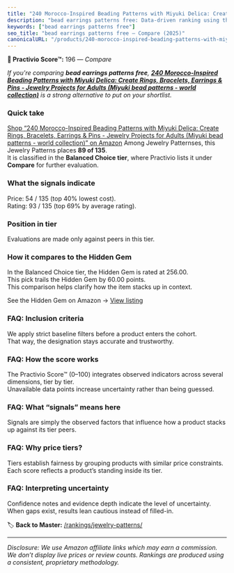 ```yaml
---
title: "240 Morocco-Inspired Beading Patterns with Miyuki Delica: Create Rings, Bracelets, Earrings & Pins - Jewelry Projects for Adults (Miyuki bead patterns - world collection)"
description: "bead earrings patterns free: Data-driven ranking using the Practivio Score™. Positioned by quality, value, demand, findability, momentum."
keywords: ["bead earrings patterns free"]
seo_title: "bead earrings patterns free — Compare (2025)"
canonicalURL: "/products/240-morocco-inspired-beading-patterns-with-miyuki-delica-create-rings-bracelets-earrings-pins-jewelry-projects-for-adults-miyuki-bead-patterns-world-collection-B0D5YQTXPD/"
---
```


**🛒 Practivio Score™:** 196 — _Compare_


*If you're comparing **bead earrings patterns free**, **[240 Morocco-Inspired Beading Patterns with Miyuki Delica: Create Rings, Bracelets, Earrings & Pins - Jewelry Projects for Adults (Miyuki bead patterns - world collection)](https://www.amazon.com/dp/B0D5YQTXPD?tag=practivio-20)** is a strong alternative to put on your shortlist.*
### Quick take
[Shop “240 Morocco-Inspired Beading Patterns with Miyuki Delica: Create Rings, Bracelets, Earrings & Pins - Jewelry Projects for Adults (Miyuki bead patterns - world collection)” on Amazon](https://www.amazon.com/dp/B0D5YQTXPD?tag=practivio-20)
Among Jewelry Patternses, this Jewelry Patterns places **89 of 135**.  
It is classified in the **Balanced Choice tier**, where Practivio lists it under **Compare** for further evaluation.

### What the signals indicate
Price: 54 / 135 (top 40% lowest cost).  
Rating: 93 / 135 (top 69% by average rating).  

### Position in tier
Evaluations are made only against peers in this tier.

### How it compares to the Hidden Gem
In the Balanced Choice tier, the Hidden Gem is rated at 256.00.  
This pick trails the Hidden Gem by 60.00 points.  
This comparison helps clarify how the item stacks up in context.  

See the Hidden Gem on Amazon → [View listing](https://www.amazon.com/dp/B00JTTF3KU?tag=practivio-20)

### FAQ: Inclusion criteria
We apply strict baseline filters before a product enters the cohort.  
That way, the designation stays accurate and trustworthy.

### FAQ: How the score works
The Practivio Score™ (0–100) integrates observed indicators across several dimensions, tier by tier.  
Unavailable data points increase uncertainty rather than being guessed.

### FAQ: What “signals” means here
Signals are simply the observed factors that influence how a product stacks up against its tier peers.

### FAQ: Why price tiers?
Tiers establish fairness by grouping products with similar price constraints.  
Each score reflects a product’s standing inside its tier.

### FAQ: Interpreting uncertainty
Confidence notes and evidence depth indicate the level of uncertainty.  
When gaps exist, results lean cautious instead of filled-in.

<!-- Missing template for Compare/CompareWithinPriceClass -->


🏷️ **Back to Master:** [/rankings/jewelry-patterns/](/rankings/jewelry-patterns/)

---
_Disclosure: We use Amazon affiliate links which may earn a commission. We don’t display live prices or review counts. Rankings are produced using a consistent, proprietary methodology._
